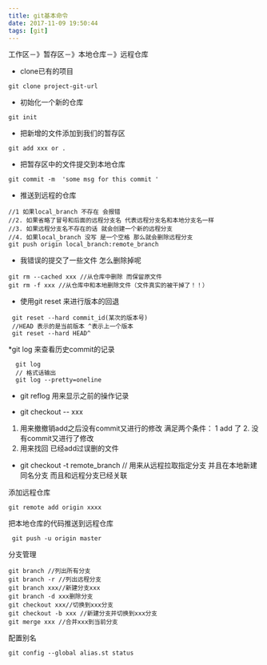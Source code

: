 ```yaml
---
title: git基本命令
date: 2017-11-09 19:50:44
tags: [git]
---
```

工作区－》暂存区－》本地仓库－》远程仓库

* clone已有的项目

```
git clone project-git-url
```
* 初始化一个新的仓库

```
git init
```
* 把新增的文件添加到我们的暂存区

```
git add xxx or .
```
* 把暂存区中的文件提交到本地仓库

```
git commit -m  'some msg for this commit '
```

* 推送到远程的仓库

```
//1 如果local_branch 不存在 会报错
//2. 如果省略了冒号和后面的远程分支名 代表远程分支名和本地分支名一样
//3. 如果远程分支名不存在的话 就会创建一个新的远程分支
//4. 如果local_branch 没写 是一个空格 那么就会删除远程分支
git push origin local_branch:remote_branch
```


* 我错误的提交了一些文件 怎么删除掉呢

```
git rm --cached xxx //从仓库中删除 而保留原文件
git rm -f xxx //从仓库中和本地删除文件（文件真实的被干掉了！！）
```

* 使用git reset 来进行版本的回退

```
 git reset --hard commit_id(某次的版本号)
 //HEAD 表示的是当前版本 ^表示上一个版本
 git reset --hard HEAD^
```
*git log 来查看历史commit的记录

```
  git log
  // 格式话输出
  git log --pretty=oneline

```
* git reflog 用来显示之前的操作记录

* git checkout -- xxx
1. 用来撤撤销add之后没有commit又进行的修改  满足两个条件： 1 add 了 2. 没有commit又进行了修改
2. 用来找回 已经add过误删的文件

* git checkout -t remote_branch // 用来从远程拉取指定分支 并且在本地新建同名分支 而且和远程分支已经关联


添加远程仓库

```
git remote add origin xxxx
```
把本地仓库的代码推送到远程仓库

```
 git push -u origin master
```

分支管理

```
git branch //列出所有分支
git branch -r //列出远程分支
git branch xxx//新建分支xxx
git branch -d xxx删除分支
git checkout xxx//切换到xxx分支
git checkout -b xxx //新建分支并切换到xxx分支
git merge xxx //合并xxx到当前分支
```


配置别名

```
git config --global alias.st status
```







